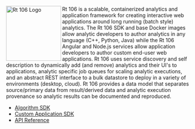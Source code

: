 <img src="https://github.com/rt106/rt106.github.io/raw/master/rt106.png" width="150"  title="Rt 106 Logo" align="left"> Rt 106 is a scalable, containerized analytics and application framework for creating interactive web applications around long running (batch style) analytics. The Rt 106 SDK and base Docker images allow analytic developers to author analytics in any language (C++, Python, Java) while the Rt 106 Angular and Node.js services allow application developers to author custom end-user web applications. Rt 106 uses service discovery and self description to dynamically add (and remove) analytics and their UI's to applications, analytic specific job queues for scaling analytic executions, and an abstract REST interface to a bulk datastore to deploy in a variety of environments (desktop, cloud). Rt 106 provides a data model that separates source/primary data from result/derived data and analytic execution provenance so analytic results can be documented and reproduced.

* [Algorithm SDK](ALGORITHM_SDK.md)
* [Custom Application SDK](CUSTOM_APPLICATION_SDK.md)
* [API Reference](REFERENCE.md)
